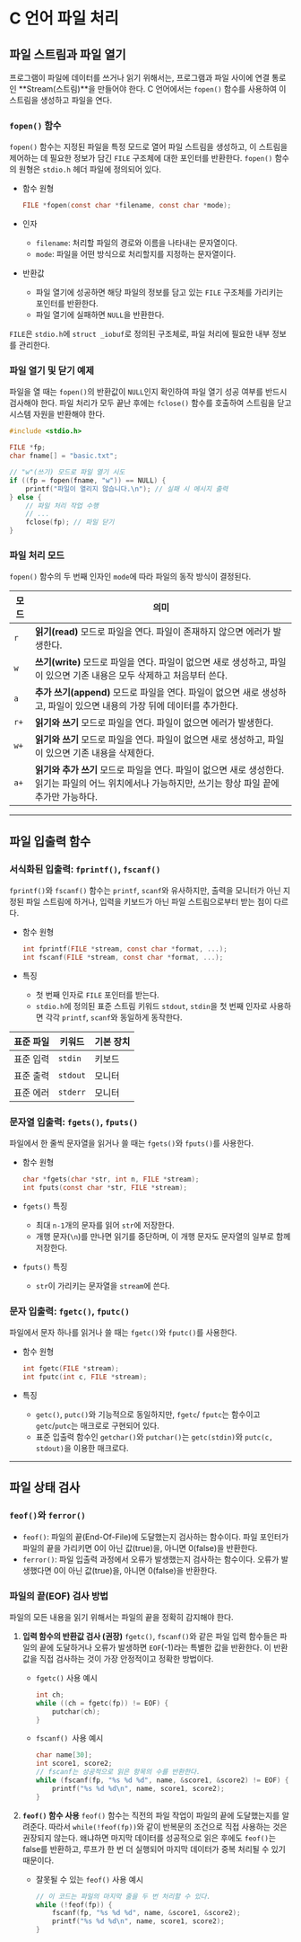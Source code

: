 # C 언어 파일 처리

## 파일 스트림과 파일 열기

프로그램이 파일에 데이터를 쓰거나 읽기 위해서는, 프로그램과 파일 사이에 연결 통로인 **Stream(스트림)**을 만들어야 한다. C 언어에서는 `fopen()` 함수를 사용하여 이 스트림을 생성하고 파일을 연다.

### `fopen()` 함수

`fopen()` 함수는 지정된 파일을 특정 모드로 열어 파일 스트림을 생성하고, 이 스트림을 제어하는 데 필요한 정보가 담긴 `FILE` 구조체에 대한 포인터를 반환한다. `fopen()` 함수의 원형은 `stdio.h` 헤더 파일에 정의되어 있다.

-   함수 원형

    ```c
    FILE *fopen(const char *filename, const char *mode);
    ```

-   인자

    -   `filename`: 처리할 파일의 경로와 이름을 나타내는 문자열이다. 
    -   `mode`: 파일을 어떤 방식으로 처리할지를 지정하는 문자열이다. 

-   반환값

    -   파일 열기에 성공하면 해당 파일의 정보를 담고 있는 `FILE` 구조체를 가리키는 포인터를 반환한다. 
    -   파일 열기에 실패하면 `NULL`을 반환한다.

`FILE`은 `stdio.h`에 `struct _iobuf`로 정의된 구조체로, 파일 처리에 필요한 내부 정보를 관리한다. 

### 파일 열기 및 닫기 예제

파일을 열 때는 `fopen()`의 반환값이 `NULL`인지 확인하여 파일 열기 성공 여부를 반드시 검사해야 한다. 파일 처리가 모두 끝난 후에는 `fclose()` 함수를 호출하여 스트림을 닫고 시스템 자원을 반환해야 한다.

```c
#include <stdio.h>

FILE *fp;
char fname[] = "basic.txt";

// "w"(쓰기) 모드로 파일 열기 시도
if ((fp = fopen(fname, "w")) == NULL) {
    printf("파일이 열리지 않습니다.\n"); // 실패 시 메시지 출력
} else {
    // 파일 처리 작업 수행
    // ...
    fclose(fp); // 파일 닫기
}
```

### 파일 처리 모드

`fopen()` 함수의 두 번째 인자인 `mode`에 따라 파일의 동작 방식이 결정된다. 

| 모드 | 의미                                                         |
| ---- | ------------------------------------------------------------ |
| `r`  | **읽기(read)** 모드로 파일을 연다. 파일이 존재하지 않으면 에러가 발생한다. |
| `w`  | **쓰기(write)** 모드로 파일을 연다. 파일이 없으면 새로 생성하고, 파일이 있으면 기존 내용은 모두 삭제하고 처음부터 쓴다. |
| `a`  | **추가 쓰기(append)** 모드로 파일을 연다. 파일이 없으면 새로 생성하고, 파일이 있으면 내용의 가장 뒤에 데이터를 추가한다. |
| `r+` | **읽기와 쓰기** 모드로 파일을 연다. 파일이 없으면 에러가 발생한다. |
| `w+` | **읽기와 쓰기** 모드로 파일을 연다. 파일이 없으면 새로 생성하고, 파일이 있으면 기존 내용을 삭제한다. |
| `a+` | **읽기와 추가 쓰기** 모드로 파일을 연다. 파일이 없으면 새로 생성한다. 읽기는 파일의 어느 위치에서나 가능하지만, 쓰기는 항상 파일 끝에 추가만 가능하다. |

------

## 파일 입출력 함수

### 서식화된 입출력: `fprintf()`, `fscanf()`

`fprintf()`와 `fscanf()` 함수는 `printf`, `scanf`와 유사하지만, 출력을 모니터가 아닌 지정된 파일 스트림에 하거나, 입력을 키보드가 아닌 파일 스트림으로부터 받는 점이 다르다.

-   함수 원형

    ```c
    int fprintf(FILE *stream, const char *format, ...);
    int fscanf(FILE *stream, const char *format, ...);
    ```

-   특징

    -   첫 번째 인자로 `FILE` 포인터를 받는다. 
    -   `stdio.h`에 정의된 표준 스트림 키워드 `stdout`, `stdin`을 첫 번째 인자로 사용하면 각각 `printf`, `scanf`와 동일하게 동작한다. 

| 표준 파일 | 키워드   | 기본 장치 |
| --------- | -------- | --------- |
| 표준 입력 | `stdin`  | 키보드    |
| 표준 출력 | `stdout` | 모니터    |
| 표준 에러 | `stderr` | 모니터    |

### 문자열 입출력: `fgets()`, `fputs()`

파일에서 한 줄씩 문자열을 읽거나 쓸 때는 `fgets()`와 `fputs()`를 사용한다.

-   함수 원형

    ```c
    char *fgets(char *str, int n, FILE *stream);
    int fputs(const char *str, FILE *stream);
    ```

-   `fgets()` 특징

    -   최대 `n-1`개의 문자를 읽어 `str`에 저장한다.
    -   개행 문자(`\n`)를 만나면 읽기를 중단하며, 이 개행 문자도 문자열의 일부로 함께 저장한다. 

-   `fputs()` 특징

    -   `str`이 가리키는 문자열을 `stream`에 쓴다.

### 문자 입출력: `fgetc()`, `fputc()`

파일에서 문자 하나를 읽거나 쓸 때는 `fgetc()`와 `fputc()`를 사용한다. 

-   함수 원형

    ```c
    int fgetc(FILE *stream);
    int fputc(int c, FILE *stream);
    ```

-   특징

    -   `getc()`, `putc()`와 기능적으로 동일하지만, `fgetc`/ `fputc`는 함수이고 `getc`/`putc`는 매크로로 구현되어 있다. 
    -   표준 입출력 함수인 `getchar()`와 `putchar()`는 `getc(stdin)`와 `putc(c, stdout)`을 이용한 매크로다. 

------

## 파일 상태 검사

### `feof()`와 `ferror()`

-   `feof()`: 파일의 끝(End-Of-File)에 도달했는지 검사하는 함수이다. 파일 포인터가 파일의 끝을 가리키면 0이 아닌 값(true)을, 아니면 0(false)을 반환한다. 
-   `ferror()`: 파일 입출력 과정에서 오류가 발생했는지 검사하는 함수이다. 오류가 발생했다면 0이 아닌 값(true)을, 아니면 0(false)을 반환한다. 

### 파일의 끝(EOF) 검사 방법

파일의 모든 내용을 읽기 위해서는 파일의 끝을 정확히 감지해야 한다.

1.  **입력 함수의 반환값 검사 (권장)** `fgetc()`, `fscanf()`와 같은 파일 입력 함수들은 파일의 끝에 도달하거나 오류가 발생하면 `EOF`(-1)라는 특별한 값을 반환한다. 이 반환값을 직접 검사하는 것이 가장 안정적이고 정확한 방법이다.

    -   `fgetc()` 사용 예시

        ```c
        int ch;
        while ((ch = fgetc(fp)) != EOF) {
            putchar(ch);
        }
        ```

    -   `fscanf() `사용 예시

        ```c
        char name[30];
        int score1, score2;
        // fscanf는 성공적으로 읽은 항목의 수를 반환한다.
        while (fscanf(fp, "%s %d %d", name, &score1, &score2) != EOF) {
            printf("%s %d %d\n", name, score1, score2);
        }
        ```

2.  **`feof()` 함수 사용** `feof()` 함수는 직전의 파일 작업이 파일의 끝에 도달했는지를 알려준다. 따라서 `while(!feof(fp))`와 같이 반복문의 조건으로 직접 사용하는 것은 권장되지 않는다. 왜냐하면 마지막 데이터를 성공적으로 읽은 후에도 `feof()`는 false를 반환하고, 루프가 한 번 더 실행되어 마지막 데이터가 중복 처리될 수 있기 때문이다.

    -   잘못될 수 있는 `feof()` 사용 예시

        ```c
        // 이 코드는 파일의 마지막 줄을 두 번 처리할 수 있다.
        while (!feof(fp)) {
            fscanf(fp, "%s %d %d", name, &score1, &score2);
            printf("%s %d %d\n", name, score1, score2);
        }
        ```